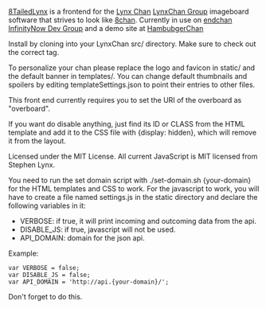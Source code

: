 [8TailedLynx](https://gitgud.io/obongo/8TailedLynx) is a frontend for the [Lynx Chan](https://gitgud.io/LynxChan/LynxChan) [LynxChan Group](https://gitgud.io/groups/LynxChan) imageboard software that strives to look like [8chan](8ch.net). Currently in use on [endchan](http://endchan.xyz) [InfinityNow Dev Group](https://gitgud.io/groups/InfinityNow) and a demo site at [HambubgerChan](http://hambubger.com)

Install by cloning into your LynxChan src/ directory. Make sure to check out the correct tag.

To personalize your chan please replace the logo and favicon in static/ and the default banner in templates/. You can change default thumbnails and spoilers by editing templateSettings.json to point their entries to other files.

This front end currently requires you to set the URI of the overboard as "overboard".

If you want do disable anything, just find its ID or CLASS from the HTML template and add it to the CSS file with {display: hidden}, which will remove it from the layout.

Licensed under the MIT License. All current JavaScript is MIT licensed from Stephen Lynx.

You need to run the set domain script with ./set-domain.sh {your-domain} for the HTML templates and CSS to work.
For the javascript to work, you will have to create a file named settings.js in the static directory and declare the following variables in it:
* VERBOSE: if true, it will print incoming and outcoming data from the api.
* DISABLE_JS: if true, javascript will not be used.
* API_DOMAIN: domain for the json api.

Example:
```
var VERBOSE = false;
var DISABLE_JS = false;
var API_DOMAIN = 'http://api.{your-domain}/';
```
Don't forget to do this.